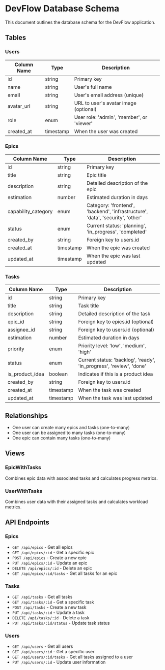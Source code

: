 
# DevFlow Database Schema

This document outlines the database schema for the DevFlow application.

## Tables

### Users

| Column Name | Type | Description |
|-------------|------|-------------|
| id | string | Primary key |
| name | string | User's full name |
| email | string | User's email address (unique) |
| avatar_url | string | URL to user's avatar image (optional) |
| role | enum | User role: 'admin', 'member', or 'viewer' |
| created_at | timestamp | When the user was created |

### Epics

| Column Name | Type | Description |
|-------------|------|-------------|
| id | string | Primary key |
| title | string | Epic title |
| description | string | Detailed description of the epic |
| estimation | number | Estimated duration in days |
| capability_category | enum | Category: 'frontend', 'backend', 'infrastructure', 'data', 'security', 'other' |
| status | enum | Current status: 'planning', 'in_progress', 'completed' |
| created_by | string | Foreign key to users.id |
| created_at | timestamp | When the epic was created |
| updated_at | timestamp | When the epic was last updated |

### Tasks

| Column Name | Type | Description |
|-------------|------|-------------|
| id | string | Primary key |
| title | string | Task title |
| description | string | Detailed description of the task |
| epic_id | string | Foreign key to epics.id (optional) |
| assignee_id | string | Foreign key to users.id (optional) |
| estimation | number | Estimated duration in days |
| priority | enum | Priority level: 'low', 'medium', 'high' |
| status | enum | Current status: 'backlog', 'ready', 'in_progress', 'review', 'done' |
| is_product_idea | boolean | Indicates if this is a product idea |
| created_by | string | Foreign key to users.id |
| created_at | timestamp | When the task was created |
| updated_at | timestamp | When the task was last updated |

## Relationships

- One user can create many epics and tasks (one-to-many)
- One user can be assigned to many tasks (one-to-many)
- One epic can contain many tasks (one-to-many)

## Views

### EpicWithTasks

Combines epic data with associated tasks and calculates progress metrics.

### UserWithTasks

Combines user data with their assigned tasks and calculates workload metrics.

## API Endpoints

### Epics

- `GET /api/epics` - Get all epics
- `GET /api/epics/:id` - Get a specific epic
- `POST /api/epics` - Create a new epic
- `PUT /api/epics/:id` - Update an epic
- `DELETE /api/epics/:id` - Delete an epic
- `GET /api/epics/:id/tasks` - Get all tasks for an epic

### Tasks

- `GET /api/tasks` - Get all tasks
- `GET /api/tasks/:id` - Get a specific task
- `POST /api/tasks` - Create a new task
- `PUT /api/tasks/:id` - Update a task
- `DELETE /api/tasks/:id` - Delete a task
- `PUT /api/tasks/:id/status` - Update task status

### Users

- `GET /api/users` - Get all users
- `GET /api/users/:id` - Get a specific user
- `GET /api/users/:id/tasks` - Get all tasks assigned to a user
- `PUT /api/users/:id` - Update user information
